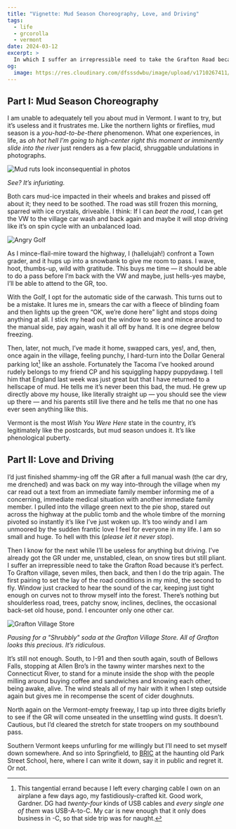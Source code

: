 ```yaml
---
title: "Vignette: Mud Season Choreography, Love, and Driving"
tags:
  - life
  - grcorolla
  - vermont
date: 2024-03-12
excerpt: >
  In which I suffer an irrepressible need to take the Grafton Road because it’s perfect. To Grafton village, seven miles, then back, and then I do the trip again. The first pairing to set the lay of the road conditions in my mind, the second to fly. Window just cracked to hear the sound of the car, keeping just tight enough on curves not to throw myself into the forest.
og:
  image: https://res.cloudinary.com/dfsssdwbu/image/upload/v1710267411/grafton_wagq4r.jpg
---
```


## Part I: Mud Season Choreography

I am unable to adequately tell you about mud in Vermont. I want to try, but it’s useless and it frustrates me. Like the northern lights or fireflies, mud season is a _you-had-to-be-there_ phenomenon. What one experiences, in life, as _oh hot hell I’m going to high-center right this moment or imminently slide into the river_ just renders as a few placid, shruggable undulations in photographs.

![Mud ruts look inconsequential in photos](https://res.cloudinary.com/dfsssdwbu/image/upload/c_fit,w_1200/v1710267411/disappointing-mud_rcv9lx.jpg)

_See? It’s infuriating._

Both cars mud-ice impacted in their wheels and brakes and pissed off about it; they need to be soothed. The road was still frozen this morning, sparred with ice crystals, driveable. I think: If I can _beat the road_, I can get the VW to the village car wash and back again and maybe it will stop driving like it’s on spin cycle with an unbalanced load.

![Angry Golf](https://res.cloudinary.com/dfsssdwbu/image/upload/c_fit,w_1200/v1710268303/golf_apc1ej.png)

As I mince-flail-mire toward the highway, I (hallelujah!) confront a Town grader, and it hups up into a snowbank to give me room to pass. I wave, hoot, thumbs-up, wild with gratitude. This buys me time — it should be able to do a pass before I’m back with the VW and maybe, just hells-yes maybe, I’ll be able to attend to the GR, too.

With the Golf, I opt for the automatic side of the carwash. This turns out to be a mistake. It lures me in, smears the car with a fleece of blinding foam and then lights up the green “OK, we’re done here” light and stops doing anything at all. I stick my head out the window to see and mince around to the manual side, pay again, wash it all off by hand. It is one degree below freezing.

Then, later, not much, I’ve made it home, swapped cars, yes!, and, then, once again in the village, feeling punchy, I hard-turn into the Dollar General parking lot[^1] like an asshole. Fortunately the Tacoma I’ve hooked around rudely belongs to my friend CP and his squiggling happy puppydawg. I tell him that England last week was just great but that I have returned to a hellscape of mud. He tells me it’s never been this bad, the mud. He grew up directly above my house, like literally straight up — you should see the view up there — and his parents still live there and he tells me that no one has ever seen anything like this.

Vermont is the most _Wish You Were Here_ state in the country, it’s legitimately like the postcards, but mud season undoes it. It’s like phenological puberty.

## Part II: Love and Driving

I’d just finished shammy-ing off the GR after a full manual wash (the car dry, me drenched) and was back on my way into-through the village when my car read out a text from an immediate family member informing me of a concerning, immediate medical situation with another immediate family member. I pulled into the village green next to the pie shop, stared out across the highway at the public tomb and the whole timbre of the morning pivoted so instantly it’s like I’ve just woken up. It’s too windy and I am unmoored by the sudden frantic love I feel for everyone in my life. I am so small and huge. To hell with this (_please let it never stop_).

Then I know for the next while I’ll be useless for anything but driving. I’ve already got the GR under me, unstabled, clean, on snow tires but still pliant. I suffer an irrepressible need to take the Grafton Road because it’s perfect. To Grafton village, seven miles, then back, and then I do the trip again. The first pairing to set the lay of the road conditions in my mind, the second to fly. Window just cracked to hear the sound of the car, keeping just tight enough on curves not to throw myself into the forest. There’s nothing but shoulderless road, trees, patchy snow, inclines, declines, the occasional back-set old house, pond. I encounter only one other car.

![Grafton Village Store](https://res.cloudinary.com/dfsssdwbu/image/upload/c_fit,w_1200/v1710267411/grafton_wagq4r.jpg)

_Pausing for a "Shrubbly" soda at the Grafton Village Store. All of Grafton looks this precious. It’s ridiculous._

It’s still not enough. South, to I-91 and then south again, south of Bellows Falls, stopping at Allen Bro’s in the tawny winter marshes next to the Connecticut River, to stand for a minute inside the shop with the people milling around buying coffee and sandwiches and knowing each other, being awake, alive. The wind steals all of my hair with it when I step outside again but gives me in recompense the scent of cider doughnuts.

North again on the Vermont-empty freeway, I tap up into three digits briefly to see if the GR will come unseated in the unsettling wind gusts. It doesn’t. Cautious, but I’d cleared the stretch for state troopers on my southbound pass.

Southern Vermont keeps unfurling for me willingly but I’ll need to set myself down somewhere. And so into Springfield, to [BRIC](https://bricvt.org/) at the haunting old Park Street School, here, where I can write it down, say it in public and regret it. Or not.

[^1]: This tangential errand because I left every charging cable I own on an airplane a few days ago, my fastidiously-crafted kit. Good work, Gardner. DG had _twenty-four_ kinds of USB cables and _every single one of them_ was USB-A-to-C. My car is new enough that it only does business in -C, so that side trip was for naught.
